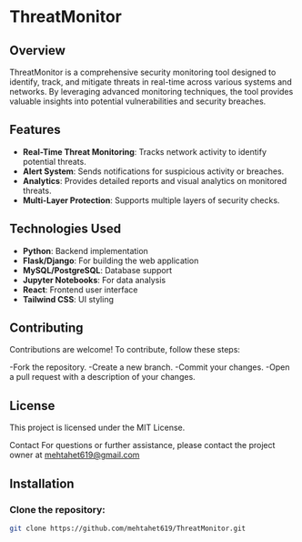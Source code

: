 # ThreatMonitor

## Overview
ThreatMonitor is a comprehensive security monitoring tool designed to identify, track, and mitigate threats in real-time across various systems and networks. By leveraging advanced monitoring techniques, the tool provides valuable insights into potential vulnerabilities and security breaches.

## Features
- **Real-Time Threat Monitoring**: Tracks network activity to identify potential threats.
- **Alert System**: Sends notifications for suspicious activity or breaches.
- **Analytics**: Provides detailed reports and visual analytics on monitored threats.
- **Multi-Layer Protection**: Supports multiple layers of security checks.

## Technologies Used
- **Python**: Backend implementation
- **Flask/Django**: For building the web application
- **MySQL/PostgreSQL**: Database support
- **Jupyter Notebooks**: For data analysis
- **React**: Frontend user interface
- **Tailwind CSS**: UI styling


## Contributing
Contributions are welcome! To contribute, follow these steps:

-Fork the repository.
-Create a new branch.
-Commit your changes.
-Open a pull request with a description of your changes.

## License
This project is licensed under the MIT License.

Contact
For questions or further assistance, please contact the project owner at mehtahet619@gmail.com

## Installation

### Clone the repository:
```bash
git clone https://github.com/mehtahet619/ThreatMonitor.git
